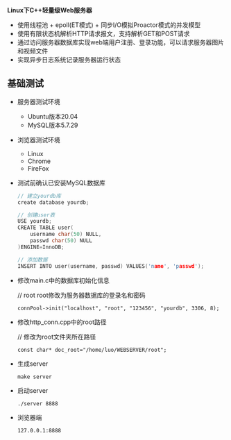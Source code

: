 **Linux下C++轻量级Web服务器**

* 使用线程池 + epoll(ET模式) + 同步I/O模拟Proactor模式的并发模型
* 使用有限状态机解析HTTP请求报文，支持解析GET和POST请求
* 通过访问服务器数据库实现web端用户注册、登录功能，可以请求服务器图片和视频文件
* 实现异步日志系统记录服务器运行状态

基础测试
------------
* 服务器测试环境
	* Ubuntu版本20.04
	* MySQL版本5.7.29
* 浏览器测试环境
	* Linux
	* Chrome
	* FireFox


* 测试前确认已安装MySQL数据库

    ```C++
    // 建立yourdb库
    create database yourdb;

    // 创建user表
    USE yourdb;
    CREATE TABLE user(
        username char(50) NULL,
        passwd char(50) NULL
    )ENGINE=InnoDB;

    // 添加数据
    INSERT INTO user(username, passwd) VALUES('name', 'passwd');
    ```

* 修改main.c中的数据库初始化信息

    // root root修改为服务器数据库的登录名和密码
    ```
    connPool->init("localhost", "root", "123456", "yourdb", 3306, 8);
    ```
* 修改http_conn.cpp中的root路径

    // 修改为root文件夹所在路径
    ```
    const char* doc_root="/home/luo/WEBSERVER/root";
    ```

* 生成server
    ```
    make server
    ```
* 启动server
    ```
    ./server 8888
    ```
* 浏览器端
    ```
    127.0.0.1:8888
    ```
